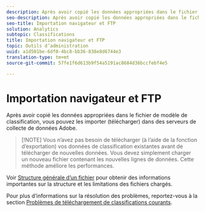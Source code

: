 ```yaml
---
description: Après avoir copié les données appropriées dans le fichier de modèle de classification, vous pouvez les importer (télécharger) dans des serveurs de collecte de données Adobe.
seo-description: Après avoir copié les données appropriées dans le fichier de modèle de classification, vous pouvez les importer (télécharger) dans des serveurs de collecte de données Adobe.
seo-title: Importation navigateur et FTP
solution: Analytics
subtopic: Classifications
title: Importation navigateur et FTP
topic: Outils d’administration
uuid: a1d501be-6df0-4bc8-bb36-838e8d6744e3
translation-type: tm+mt
source-git-commit: 57fe1f6d613b9f54a5191ac8684d36bccfebf4e5

---
```



# Importation navigateur et FTP

Après avoir copié les données appropriées dans le fichier de modèle de classification, vous pouvez les importer (télécharger) dans des serveurs de collecte de données Adobe.

> [!NOTE] Vous n’avez pas besoin de télécharger (à l’aide de la fonction d’exportation) vos données de classification existantes avant de télécharger de nouvelles données. Vous devez simplement charger un nouveau fichier contenant les nouvelles lignes de données. Cette méthode améliore les performances.

Voir [Structure générale d’un fichier](/help/components/c-classifications2/c-classifications-importer/c-saint-data-files.md) pour obtenir des informations importantes sur la structure et les limitations des fichiers chargés.

Pour plus d’informations sur la résolution des problèmes, reportez-vous à la section [Problèmes de téléchargement de classifications courants](https://helpx.adobe.com/analytics/kb/common-saint-upload-issues.html).
